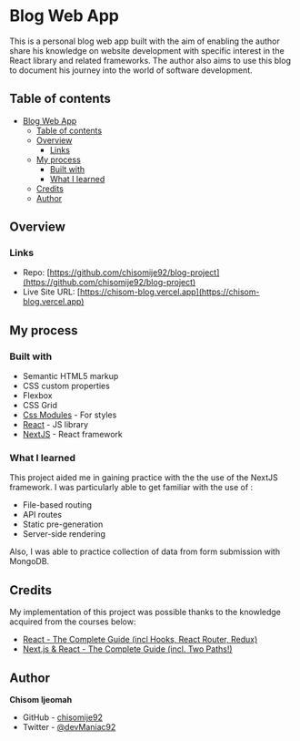 # Blog Web App

This is a personal blog web app built with the aim of enabling the author share his knowledge on website development with specific interest in the React library and related frameworks. The author also aims to use this blog to document his journey into the world of software development.

## Table of contents

- [Blog Web App](#blog-web-app)
  - [Table of contents](#table-of-contents)
  - [Overview](#overview)
    - [Links](#links)
  - [My process](#my-process)
    - [Built with](#built-with)
    - [What I learned](#what-i-learned)
  - [Credits](#credits)
  - [Author](#author)

## Overview

### Links

- Repo: [https://github.com/chisomije92/blog-project](https://github.com/chisomije92/blog-project)
- Live Site URL: [https://chisom-blog.vercel.app](https://chisom-blog.vercel.app)

## My process

### Built with

- Semantic HTML5 markup
- CSS custom properties
- Flexbox
- CSS Grid
- [Css Modules](https://create-react-app.dev/docs/adding-a-css-modules-stylesheet/) - For styles
- [React](https://reactjs.org/) - JS library
- [NextJS](https://nextjs.org/) - React framework

### What I learned

This project aided me in gaining practice with the the use of the NextJS framework. I was particularly able to get familiar with the use of :

- File-based routing
- API routes
- Static pre-generation
- Server-side rendering

Also, I was able to practice collection of data from form submission with MongoDB.

## Credits

My implementation of this project was possible thanks to the knowledge acquired from the courses below:

- [React - The Complete Guide (incl Hooks, React Router, Redux)](https://www.udemy.com/course/react-the-complete-guide-incl-redux/)
- [Next.js & React - The Complete Guide (incl. Two Paths!)](https://www.udemy.com/course/nextjs-react-the-complete-guide/)

## Author

**Chisom Ijeomah**

- GitHub - [chisomije92](https://github.com/chisomije92)
- Twitter - [@devManiac92](https://www.twitter.com/@devManiac92)
